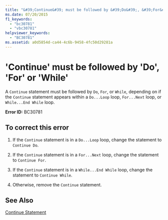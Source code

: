 ```yaml
---
title: "&#39;Continue&#39; must be followed by &#39;Do&#39;, &#39;For&#39; or &#39;While&#39;"
ms.date: 07/20/2015
f1_keywords: 
  - "bc30781"
  - "vbc30781"
helpviewer_keywords: 
  - "BC30781"
ms.assetid: a0d5854d-ca44-4c6b-9458-4fc50d29281a
---
```

# &#39;Continue&#39; must be followed by &#39;Do&#39;, &#39;For&#39; or &#39;While&#39;
A `Continue` statement must be followed by `Do`, `For`, or `While`, depending on if the `Continue` statement appears within a `Do...Loop` loop, `For...Next` loop, or `While...End While` loop.  
  
 **Error ID:** BC30781  
  
## To correct this error  
  
1. If the `Continue` statement is in a `Do...Loop` loop, change the statement to `Continue Do`.  
  
2. If the `Continue` statement is in a `For...Next` loop, change the statement to `Continue For`.  
  
3. If the `Continue` statement is in a `While...End While` loop, change the statement to `Continue While`.  
  
4. Otherwise, remove the `Continue` statement.  
  
## See Also  
 [Continue Statement](../../visual-basic/language-reference/statements/continue-statement.md)
